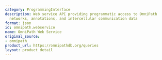 ```yaml
---
category: ProgrammingInterface
description: Web service API providing programmatic access to OmniPath molecular interaction
  networks, annotations, and intercellular communication data
format: json
id: omnipath.webservice
name: OmniPath Web Service
original_source:
- omnipath
product_url: https://omnipathdb.org/queries
layout: product_detail
---
```


